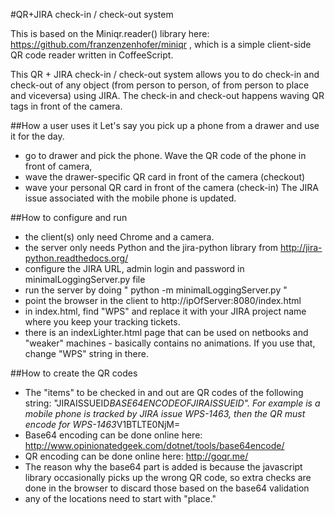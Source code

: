 #QR+JIRA check-in / check-out system

This is based on the Miniqr.reader() library here: https://github.com/franzenzenhofer/miniqr , which is a simple client-side QR code reader written in CoffeeScript.

This QR + JIRA check-in / check-out system allows you to do check-in and check-out of any object (from person to person, of from person to place and viceversa) using JIRA. The check-in and check-out happens waving QR tags in front of the camera.

##How a user uses it
Let's say you pick up a phone from a drawer and use it for the day.
 * go to drawer and pick the phone. Wave the QR code of the phone in front of camera,
 * wave the drawer-specific QR card in front of the camera (checkout)
 * wave your personal QR card in front of the camera (check-in)
The JIRA issue associated with the mobile phone is updated.

##How to configure and run
 * the client(s) only need Chrome and a camera.
 * the server only needs Python and the jira-python library from http://jira-python.readthedocs.org/
 * configure the JIRA URL, admin login and password in minimalLoggingServer.py file
 * run the server by doing " python -m minimalLoggingServer.py "
 * point the browser in the client to http://ipOfServer:8080/index.html
 * in index.html, find "WPS" and replace it with your JIRA project name where you keep your tracking tickets.
 * there is an indexLighter.html page that can be used on netbooks and "weaker" machines - basically contains no animations. If you use that, change "WPS" string in there.

##How to create the QR codes
 * The "items" to be checked in and out are QR codes of the following string: "JIRAISSUEID*BASE64ENCODEOFJIRAISSUEID". For example is a mobile phone is tracked by JIRA issue WPS-1463, then the QR must encode for WPS-1463*V1BTLTE0NjM=
 * Base64 encoding can be done online here:  http://www.opinionatedgeek.com/dotnet/tools/base64encode/
 * QR encoding can be done online here: http://goqr.me/
 * The reason why the base64 part is added is because the javascript library occasionally picks up the wrong QR code, so extra checks are done in the browser to discard those based on the base64 validation
 * any of the locations need to start with "place."
